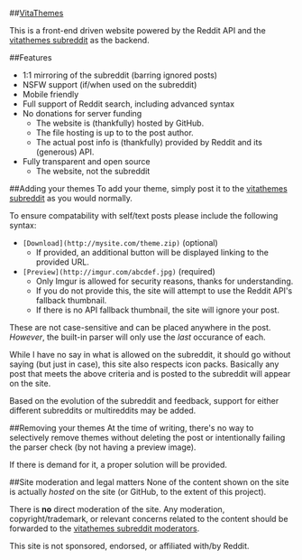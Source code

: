 ##[VitaThemes](//repod.github.io/vitathemes)

This is a front-end driven website powered by the Reddit API and the [vitathemes subreddit](//reddit.com/r/vitathemes) as the backend.

##Features
 - 1:1 mirroring of the subreddit (barring ignored posts)
 - NSFW support (if/when used on the subreddit)
 - Mobile friendly
 - Full support of Reddit search, including advanced syntax
 - No donations for server funding
   - The website is (thankfully) hosted by GitHub.
   - The file hosting is up to to the post author.
   - The actual post info is (thankfully) provided by Reddit and its (generous) API.
 - Fully transparent and open source
   - The website, not the subreddit

##Adding your themes
To add your theme, simply post it to the [vitathemes subreddit](//reddit.com/r/vitathemes) as you would normally.

To ensure compatability with self/text posts please include the following syntax:
- `[Download](http://mysite.com/theme.zip)` (optional)
  - If provided, an additional button will be displayed linking to the provided URL.
- `[Preview](http://imgur.com/abcdef.jpg)` (required)
  - Only Imgur is allowed for security reasons, thanks for understanding.
  - If you do not provide this, the site will attempt to use the Reddit API's fallback thumbnail.
  - If there is no API fallback thumbnail, the site will ignore your post.

These are not case-sensitive and can be placed anywhere in the post.    
*However*, the built-in parser will only use the *last* occurance of each.

While I have no say in what is allowed on the subreddit, it should go without saying (but just in case), this site also respects icon packs. Basically any post that meets the above criteria and is posted to the subreddit will appear on the site.

Based on the evolution of the subreddit and feedback, support for either different subreddits or multireddits may be added.

##Removing your themes
At the time of writing, there's no way to selectively remove themes without deleting the post or intentionally failing the parser check (by not having a preview image).

If there is demand for it, a proper solution will be provided.

##Site moderation and legal matters
None of the content shown on the site is actually *hosted* on the site (or GitHub, to the extent of this project).

There is **no** direct moderation of the site. Any moderation, copyright/trademark, or relevant concerns related to the content should be forwarded to the [vitathemes subreddit moderators](https://www.reddit.com/message/compose?to=%2Fr%2Fvitathemes).

This site is not sponsored, endorsed, or affiliated with/by Reddit.

